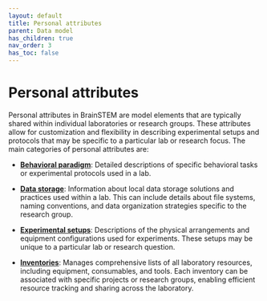 ```yaml
---
layout: default
title: Personal attributes
parent: Data model
has_children: true
nav_order: 3
has_toc: false
---
```


# Personal attributes

Personal attributes in BrainSTEM are model elements that are typically shared within individual laboratories or research groups. These attributes allow for customization and flexibility in describing experimental setups and protocols that may be specific to a particular lab or research focus. The main categories of personal attributes are:

- [**Behavioral paradigm**]({{site.baseurl}}/datamodel/personal_attributes/behavioral_paradigm): Detailed descriptions of specific behavioral tasks or experimental protocols used in a lab.

- [**Data storage**]({{site.baseurl}}/datamodel/personal_attributes/data_storage): Information about local data storage solutions and practices used within a lab. This can include details about file systems, naming conventions, and data organization strategies specific to the research group.

- [**Experimental setups**]({{site.baseurl}}/datamodel/personal_attributes/experiment_setups): Descriptions of the physical arrangements and equipment configurations used for experiments. These setups may be unique to a particular lab or research question.

- [**Inventories**]({{site.baseurl}}/datamodel/personal_attributes/inventories): Manages comprehensive lists of all laboratory resources, including equipment, consumables, and tools. Each inventory can be associated with specific projects or research groups, enabling efficient resource tracking and sharing across the laboratory.
